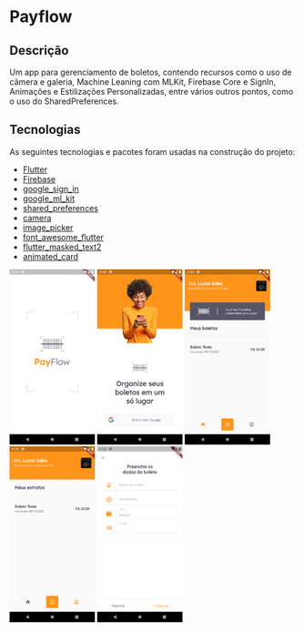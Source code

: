 # Payflow

## Descrição

Um app para gerenciamento de boletos, contendo recursos como o uso de câmera e galeria, Machine Leaning com MLKit, Firebase Core e SignIn, Animações e Estilizações Personalizadas, entre vários outros pontos, como o uso do SharedPreferences.

## Tecnologias

As seguintes tecnologias e pacotes foram usadas na construção do projeto:

- [Flutter](https://flutter.dev/)
- [Firebase](https://firebase.google.com/)
- [google_sign_in](https://pub.dev/packages/google_sign_in)
- [google_ml_kit](https://pub.dev/packages/google_ml_kit)
- [shared_preferences](https://pub.dev/packages/shared_preferences)
- [camera](https://pub.dev/packages/camera)
- [image_picker](https://pub.dev/packages/image_picker)
- [font_awesome_flutter](https://pub.dev/packages/font_awesome_flutter)
- [flutter_masked_text2](https://pub.dev/packages/flutter_masked_text2)
- [animated_card](https://pub.dev/packages/animated_card)

<div>
  <img src="screenshots/splash_screen.png" width="150" />
  <img src="screenshots/login.png" width="150" /> 
  <img src="screenshots/boletos.png" width="150" />
  <img src="screenshots/extratos.png" width="150" />
  <img src="screenshots/cadastrar_boleto.png" width="150" />
</div>
